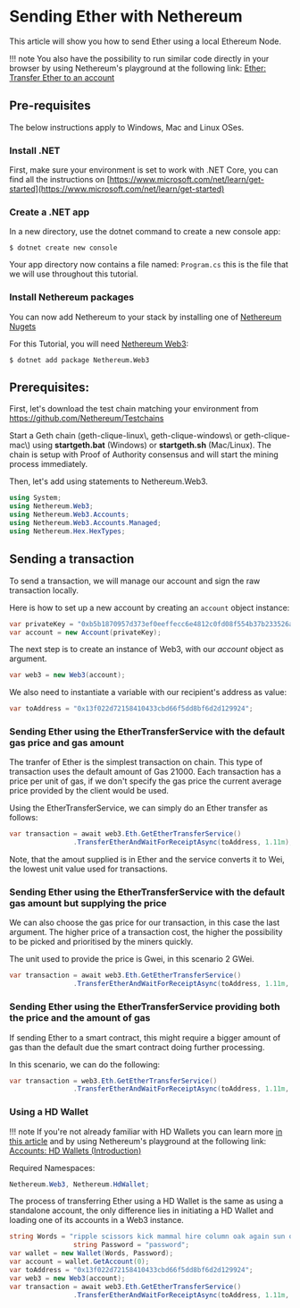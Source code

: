 
# Sending Ether with Nethereum

This article will show you how to send Ether using a local Ethereum Node.

!!! note
    You also have the possibility to run similar code directly in your browser
    by using Nethereum's playground at the following link:
    [Ether: Transfer Ether to an account](http://playground.nethereum.com/csharp/id/1003)
    
## Pre-requisites

The below instructions apply to Windows, Mac and Linux OSes.

### Install .NET

First, make sure your environment is set to work with .NET Core, you can find all the instructions on [https://www.microsoft.com/net/learn/get-started](https://www.microsoft.com/net/learn/get-started)

### Create a .NET app

In a new directory, use the dotnet command to create a new console app:

```
$ dotnet create new console
```
 
Your app directory now contains a file named: `Program.cs` this is the file that we will use throughout this tutorial.

### Install Nethereum packages
You can now add Nethereum to your stack by installing one of [Nethereum Nugets](https://www.nuget.org/packages?q=nethereum)

For this Tutorial, you will need  [Nethereum Web3](https://www.nuget.org/packages/Nethereum.Web3/):

```
$ dotnet add package Nethereum.Web3
```

## Prerequisites:

First, let's download the test chain matching your environment from <https://github.com/Nethereum/Testchains>

Start a Geth chain (geth-clique-linux\\, geth-clique-windows\\ or geth-clique-mac\\) using **startgeth.bat** (Windows) or **startgeth.sh** (Mac/Linux). The chain is setup with Proof of Authority consensus and will start the mining process immediately.

Then, let's add using statements to Nethereum.Web3.

```csharp
using System;
using Nethereum.Web3;
using Nethereum.Web3.Accounts;
using Nethereum.Web3.Accounts.Managed;
using Nethereum.Hex.HexTypes;
```

## Sending a transaction

To send a transaction, we will manage our account and sign the raw transaction locally. 

Here is how to set up a new account by creating an `account` object instance:

```csharp
var privateKey = "0xb5b1870957d373ef0eeffecc6e4812c0fd08f554b37b233526acc331bf1544f7";
var account = new Account(privateKey);
```
The next step is to create an instance of Web3, with our *account* object as argument.

```csharp
var web3 = new Web3(account);
```
We also need to instantiate a variable with our recipient's address as value:
```csharp
var toAddress = "0x13f022d72158410433cbd66f5dd8bf6d2d129924";
```

### Sending Ether using the EtherTransferService with the default gas price and gas amount 

The tranfer of Ether is the simplest transaction on chain. This type of transaction uses the default amount of Gas 21000. 
Each transaction has a price per unit of gas, if we don't specify the gas price the current average price provided by the client would be used.

Using the EtherTransferService, we can simply do an Ether transfer as follows:

```csharp
var transaction = await web3.Eth.GetEtherTransferService()
                .TransferEtherAndWaitForReceiptAsync(toAddress, 1.11m);
```

Note, that the amout supplied is in Ether and the service converts it to Wei, the lowest unit value used for transactions.

###  Sending Ether using the EtherTransferService with the default gas amount but supplying the price

We can also choose the gas price for our transaction, in this case the last argument. The higher price of a transaction cost, the higher the possibility to be picked and prioritised by the miners quickly.

The unit used to provide the price is Gwei, in this scenario 2 GWei. 

```csharp
var transaction = await web3.Eth.GetEtherTransferService()
                .TransferEtherAndWaitForReceiptAsync(toAddress, 1.11m, 2);
```

###  Sending Ether using the EtherTransferService providing both the price and the amount of gas

If sending Ether to a smart contract, this might require a bigger amount of gas than the default due the smart contract doing further processing.

In this scenario, we can do the following: 

```csharp
var transaction = web3.Eth.GetEtherTransferService()
                .TransferEtherAndWaitForReceiptAsync(toAddress, 1.11m, 2, new BigInteger(25000));
```
### Using a HD Wallet

!!! note
    If you're not already familiar with HD Wallets you can learn more [in this article](nethereum-managing-hdwallets.md) and by using Nethereum's playground at the following link:
    [Accounts: HD Wallets (Introduction)](http://playground.nethereum.com/csharp/id/1043)

Required Namespaces:
```csharp
Nethereum.Web3, Nethereum.HdWallet;
```
The process of transferring Ether using a HD Wallet is the same as using a standalone account, the only difference lies in initiating a HD Wallet and loading one of its accounts in a Web3 instance.
```csharp
string Words = "ripple scissors kick mammal hire column oak again sun offer wealth tomorrow wagon turn fatal";
                string Password = "password";
var wallet = new Wallet(Words, Password);
var account = wallet.GetAccount(0);
var toAddress = "0x13f022d72158410433cbd66f5dd8bf6d2d129924";
var web3 = new Web3(account);
var transaction = await web3.Eth.GetEtherTransferService()
                .TransferEtherAndWaitForReceiptAsync(toAddress, 1.11m, 2);
```
